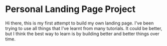 # Personal Landing Page Project

Hi there, this is my first attempt to build my own landing page. I've been trying to use all things that I've learnt from many tutorials. It could be better, but I think the best way to learn is by building better and better things over time.
